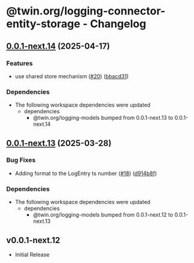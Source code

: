# @twin.org/logging-connector-entity-storage - Changelog

## [0.0.1-next.14](https://github.com/twinfoundation/logging/compare/logging-connector-entity-storage-v0.0.1-next.13...logging-connector-entity-storage-v0.0.1-next.14) (2025-04-17)


### Features

* use shared store mechanism ([#20](https://github.com/twinfoundation/logging/issues/20)) ([bbacd31](https://github.com/twinfoundation/logging/commit/bbacd31af991d82d84294ad432a40830692880ca))


### Dependencies

* The following workspace dependencies were updated
  * dependencies
    * @twin.org/logging-models bumped from 0.0.1-next.13 to 0.0.1-next.14

## [0.0.1-next.13](https://github.com/twinfoundation/logging/compare/logging-connector-entity-storage-v0.0.1-next.12...logging-connector-entity-storage-v0.0.1-next.13) (2025-03-28)


### Bug Fixes

* Adding format to the LogEntry ts number ([#18](https://github.com/twinfoundation/logging/issues/18)) ([d914b8f](https://github.com/twinfoundation/logging/commit/d914b8f58e382a44cc9dbdac2c4f607342f3a49c))


### Dependencies

* The following workspace dependencies were updated
  * dependencies
    * @twin.org/logging-models bumped from 0.0.1-next.12 to 0.0.1-next.13

## v0.0.1-next.12

- Initial Release
